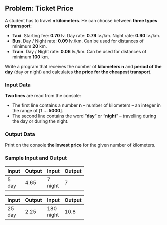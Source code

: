 ## Problem: Ticket Price

A student has to travel **n kilometers**. He can choose between **three types of transport**: 
* **Taxi**. Starting fee: **0.70** lv. Day rate: **0.79** lv./km. Night rate: **0.90** lv./km.
* **Bus**. Day / Night rate: **0.09** lv./km. Can be used for distances of minimum **20** km.
* **Train**. Day / Night rate: **0.06** lv./km. Can be used for distances of minimum **100** km.

Write a program that receives the number of **kilometers n** and **period of the day** (day or night) and calculates **the price for the cheapest transport**.

### Input Data

**Two lines** are read from the console:
* The first line contains a number **n** – number of kilometers – an integer in the range of [**1 … 5000**].
* The second line contains the word “**day**” or “**night**” – travelling during the day or during the night. 

### Output Data

Print on the console **the lowest price** for the given number of kilometers. 

### Sample Input and Output

| Input        | Output       | Input        | Output       |
|----------|----------|----------|----------|
|5<br>day    |4.65        |7<br>night  |7           |

| Input        | Output       | Input        | Output       |
|----------|----------|----------|----------|
|25<br>day   |2.25        |180<br>night|10.8        |
